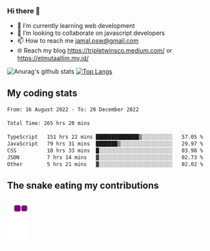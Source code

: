 ### Hi there 👋

<!--
**padepokanpenguin/padepokanpenguin** is a ✨ _special_ ✨ repository because its `README.md` (this file) appears on your GitHub profile.
-->

- 🌱 I’m currently learning  web development
- 👯 I’m looking to collaborate on javascript developers
- 📫 How to reach me jamal.psw@gmail.com
- 🌐 Reach my blog https://tripletwinsco.medium.com/ or https://elmutaallim.my.id/

![Anurag's github stats](https://github-readme-stats.vercel.app/api?username=padepokanpenguin&count_private=true&disable_animations=false&show_icons=true&theme=default)
[![Top Langs](https://github-readme-stats.vercel.app/api/top-langs/?username=padepokanpenguin&theme=default&layout=compact)](https://github.com/padepokanpenguin)

## My coding stats

<!--START_SECTION:waka-->

```text
From: 16 August 2022 - To: 20 December 2022

Total Time: 265 hrs 20 mins

TypeScript   151 hrs 22 mins ██████████████▒░░░░░░░░░░   57.05 %
JavaScript   79 hrs 31 mins  ███████▒░░░░░░░░░░░░░░░░░   29.97 %
CSS          10 hrs 33 mins  █░░░░░░░░░░░░░░░░░░░░░░░░   03.98 %
JSON         7 hrs 14 mins   ▓░░░░░░░░░░░░░░░░░░░░░░░░   02.73 %
Other        5 hrs 21 mins   ▓░░░░░░░░░░░░░░░░░░░░░░░░   02.02 %
```

<!--END_SECTION:waka-->


## The snake eating my contributions
![snake gif](https://github.com/padepokanpenguin/padepokanpenguin/blob/output/github-contribution-grid-snake.gif)
